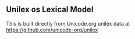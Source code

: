 Unilex os Lexical Model
----------------------

This is built directly from Unicode.org unilex data at
https://github.com/unicode-org/unilex
